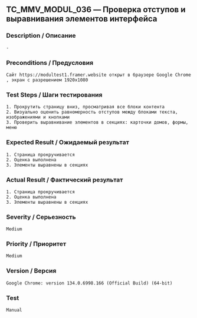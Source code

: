## TC_MMV_MODUL_036 — Проверка отступов и выравнивания элементов интерфейса

### Description / Описание
    -

### Preconditions / Предусловия
    Сайт https://modultest1.framer.website открыт в браузере Google Chrome , экран с разрешением 1920x1080

### Test Steps / Шаги тестирования
    1. Прокрутить страницу вниз, просматривая все блоки контента
    2. Визуально оценить равномерность отступов между блоками текста, изображениями и кнопками
    3. Проверить выравнивание элементов в секциях: карточки домов, формы, меню

### Expected Result / Ожидаемый результат
    1. Страница прокручивается
    2. Оценка выполнена
    3. Элементы выравнены в секциях


### Actual Result / Фактический результат
    1. Страница прокручивается
    2. Оценка выполнена
    3. Элементы выравнены в секциях

### Severity / Серьезность
    Medium

### Priority / Приоритет
    Medium

### Version / Версия
    Google Chrome: version 134.0.6998.166 (Official Build) (64-bit)

### Test
    Manual